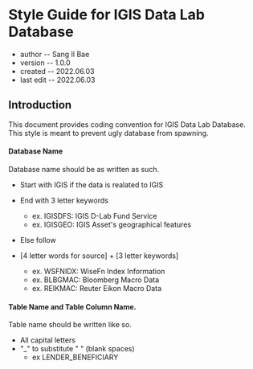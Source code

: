 # Style Guide for IGIS Data Lab Database

* author -- Sang Il Bae
* version -- 1.0.0
* created -- 2022.06.03
* last edit -- 2022.06.03

## Introduction

<p>

This document provides coding convention for IGIS Data Lab Database. This style is meant to prevent ugly database from spawning.

</p>


#### Database Name

<p>

Database name should be as written as such. 

* Start with IGIS if the data is realated to IGIS
* End with 3 letter keywords
  * ex. IGISDFS: IGIS D-Lab Fund Service
  * ex. IGISGEO: IGIS Asset's geographical features

* Else follow
* [4 letter words for source] + [3 letter keywords]
  * ex. WSFNIDX: WiseFn Index Information
  * ex. BLBGMAC: Bloomberg Macro Data
  * ex. REIKMAC: Reuter Eikon Macro Data 

</p>


#### Table Name and Table Column Name.

<p>

Table name should be written like so.

* All capital letters
* "_" to substitute " " (blank spaces)
  * ex LENDER_BENEFICIARY

</p>

